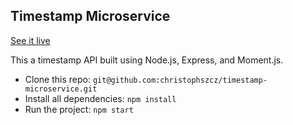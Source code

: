 ## Timestamp Microservice

[See it live](https://agile-fortress-43924.herokuapp.com)

This a timestamp API built using Node.js, Express, and Moment.js.

* Clone this repo: `git@github.com:christophszcz/timestamp-microservice.git`
* Install all dependencies: `npm install`
* Run the project: `npm start`
